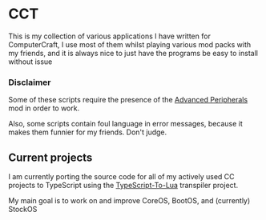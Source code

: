# CCT

This is my collection of various applications I have written for ComputerCraft, I
use most of them whilst playing various mod packs with my friends, and it is always
nice to just have the programs be easy to install without issue

### Disclaimer

Some of these scripts require the presence of
the [Advanced Peripherals](https://www.curseforge.com/minecraft/mc-mods/advanced-peripherals)
mod in order to work.

Also, some scripts contain foul language in error messages, because it makes
them funnier for my friends. Don't judge.

## Current projects

I am currently porting the source code for all of my actively used CC projects to TypeScript using
the [TypeScript-To-Lua](https://typescripttolua.github.io) transpiler project.

My main goal is to work on and improve CoreOS, BootOS, and (currently) StockOS